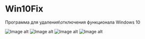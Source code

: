 # Win10Fix
Программа для удаления\отключения функционала Windows 10

![Image alt](https://user-images.githubusercontent.com/62353645/152843473-7abb5bce-957d-41c7-8549-9d920193acdd.png)
![Image alt](https://user-images.githubusercontent.com/62353645/152843476-bf75d36e-a6e5-4b26-a083-11da6bb2d2a6.png)
![Image alt](https://user-images.githubusercontent.com/62353645/152843478-701b0155-0921-4685-a974-c1733dec6021.png)
![Image alt](https://user-images.githubusercontent.com/62353645/152843481-67bc6d32-7fce-4347-8708-fef680a008e8.png)
